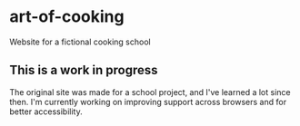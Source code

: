 # art-of-cooking
Website for a fictional cooking school

## This is a work in progress
The original site was made for a school project, and I've learned a lot since then. I'm currently working on improving support across browsers and for better accessibility.
